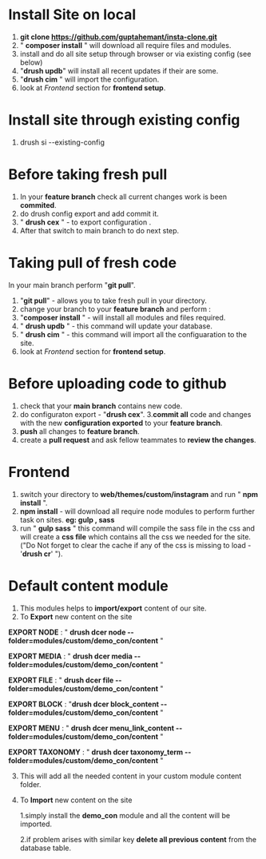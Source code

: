 # Install Site on local
1. **git clone https://github.com/guptahemant/insta-clone.git**
2. " **composer install** " will download all require files and modules.
3. install and do all site setup through browser or via existing config (see below)
4. "**drush updb**" will install all recent updates if their are some.
5. "**drush cim** " will import the configuration.
6. look at *Frontend* section for **frontend setup**.

# Install site through existing config
1. drush si --existing-config

# Before taking fresh pull
1. In your **feature branch** check all current changes work is been **commited**.
2. do drush config export and add commit it.
3. " **drush cex** " - to export configuration .
4. After that switch to main branch to do next step.

# Taking pull of fresh code
In your main branch perform "**git pull**".
1. "**git pull**" - allows you to take fresh pull in your directory.
2. change your branch to your **feature branch** and perform :
  1. "**composer install** " - will install all modules and files required.
  2. " **drush updb** " - this command will update your database.
  3. " **drush cim** " - this command will import all the configuaration to the site.
3. look at *Frontend* section for **frontend setup**.

# Before uploading code to github

1. check that your **main branch** contains new code.
2. do configuraton export - "**drush cex**".
3.**commit all** code and changes with the new **configuration exported** to your **feature branch**.
4. **push** all changes to **feature branch**.
5. create a **pull request** and ask fellow teammates to **review the changes**.

# Frontend
1. switch your directory to **web/themes/custom/instagram** and run " **npm install** ".
2. **npm install** - will download all require node modules to perform further task on sites. **eg: gulp , sass**
3. run " **gulp sass** " this command will compile the sass file in the css and will create a **css file** which contains all the css we needed for the site.
    ("Do Not forget to clear the cache if any of the css is missing to load - '**drush cr**' ").

# Default content module

1. This modules helps to **import/export** content of our site.
2. To **Export** new content on the site

  **EXPORT NODE** : " **drush dcer node --folder=modules/custom/demo_con/content** "

  **EXPORT MEDIA** : " **drush dcer media --folder=modules/custom/demo_con/content** "

  **EXPORT FILE** : " **drush dcer file --folder=modules/custom/demo_con/content** "

  **EXPORT BLOCK** : "**drush dcer block_content --folder=modules/custom/demo_con/content** "

  **EXPORT MENU** : " **drush dcer menu_link_content --folder=modules/custom/demo_con/content** "

  **EXPORT TAXONOMY** : " **drush dcer taxonomy_term --folder=modules/custom/demo_con/content** "

3. This will add all the needed content in your custom module content folder.

4. To **Import** new content on the site

    1.simply install the **demo_con** module and all the content will be imported.

    2.if problem arises with similar key **delete all previous content** from the database table.
